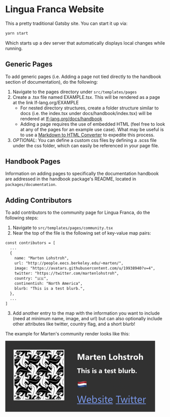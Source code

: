 # Lingua Franca Website

This a pretty traditional Gatsby site. You can start it up via:

```sh
yarn start
```

Which starts up a dev server that automatically displays local changes while running.

## Generic Pages

To add generic pages (i.e. Adding a page not tied directly to the handbook section of documentation), do the following:

1. Navigate to the pages directory under `src/templates/pages`
2. Create a .tsx file named EXAMPLE.tsx. This will be rendered as a page at the link lf-lang.org/EXAMPLE
   - For nested directory structures, create a folder structure similar to docs (i.e. the index.tsx under docs/handbook/index.tsx) will be rendered at [lf-lang.org/docs/handbook]()
   - Adding a page requires the use of embedded HTML (feel free to look at any of the pages for an example use case). What may be useful is to use a [Markdown to HTML Converter](https://markdowntohtml.com/) to expedite this process.
3. _OPTIONAL_: You can define a custom css files by defining a .scss file under the css folder, which can easily be referenced in your page file.

## Handbook Pages

Information on adding pages to specifically the documentation handbook are addressed in the handbook package's README,
located in `packages/documentation`.

## Adding Contributors

To add contributors to the community page for Lingua Franca, do the following steps:

1. Navigate to `src/templates/pages/community.tsx`
2. Near the top of the file is the following set of key-value map pairs:

```
const contributors = [
  ...
  {
    name: "Marten Lohstroh",
    url: "http://people.eecs.berkeley.edu/~marten/",
    image: "https://avatars.githubusercontent.com/u/19938940?v=4",
    twitter: "https://twitter.com/martenlohstroh",
    country: "🇺🇸",
    continentish: "North America",
    blurb: "This is a test blurb.",
  },
  ...
]
```

3. Add another entry to the map with the information you want to include (need at minimum name, image, and url) but can also optionally include other attributes like twitter, country flag, and a short blurb!

The example for Marten's community render looks like this:

![img](../../img/tutorial/contributor.png)
